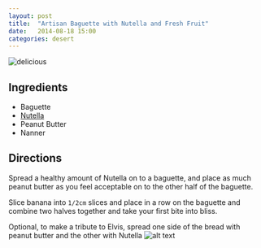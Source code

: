 ```yaml
---
layout: post
title:  "Artisan Baguette with Nutella and Fresh Fruit"
date:   2014-08-18 15:00
categories: desert
---
```


![delicious](http://i21.photobucket.com/albums/b285/shauna869/b534652a.jpg)

## Ingredients
- Baguette
- [Nutella](http://www.nutellausa.com/)
- Peanut Butter
- Nanner

## Directions

Spread a healthy amount of Nutella on to a baguette, and place as much peanut butter as you feel acceptable on to the other half of the baguette.

Slice banana into `1/2cm` slices and place in a row on the baguette and combine two halves together and take your first bite into bliss.

Optional, to make a tribute to Elvis, spread one side of the bread with peanut butter and the other with Nutella
![alt text](http://www.elvisblog.net/Mr.%20Potato%20Head/Elvis%20Aloha%20Bobble%20Head.jpg "Logo Title Text 1")
